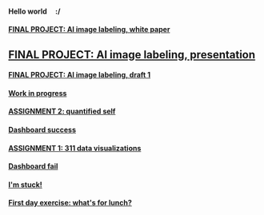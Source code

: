 #### Hello world &nbsp; &nbsp; :/

#### [FINAL PROJECT: AI image labeling, white paper](./008_AI-Insta_WhitePaper.md)

## [FINAL PROJECT: AI image labeling, presentation](./009_AI-Insta_Presentation.md)

#### [FINAL PROJECT: AI image labeling, draft 1](./008_AI-Insta_Draft1.md)

#### [Work in progress](./007_workinprogress.md)

#### [ASSIGNMENT 2: quantified self](./006_assignment2-mfp.md)

#### [Dashboard success](./005_dashboardsuccess.md)

#### [ASSIGNMENT 1: 311 data visualizations](./004_assignment1-parks.md)

#### [Dashboard fail](./003_dashboardfails.md)

#### [I'm stuck!](./002_sos_180601.md)

#### [First day exercise: what's for lunch?](./001_blogpost1.md)


